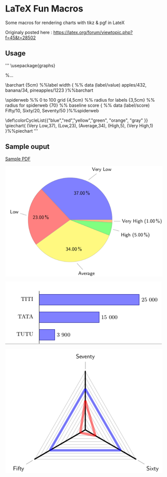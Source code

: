 # LaTeX Fun Macros

Some macros for rendering charts with tikz & pgf in LateX

Originaly posted here : https://latex.org/forum/viewtopic.php?f=45&t=28502

## Usage

'''
\usepackage{graphs}

%...

\barchart
   {5cm} %%label width
   { %% data (label/value)
     apples/432,
     banana/34,
     pineapples/1223
   }%%barchart
 
\spiderweb %% 0 to 100 grid
   {4,5cm} %% radius for labels
   {3,5cm} %% radius for spiderweb
   {70} %% baseline score
   { %% data (label/score)
     Fifty/10,
     Sixty/20,
     Seventy/50
   }%%spiderweb

 
\def\colorCycleList{{"blue","red","yellow","green", "orange", "gray" }}
\piechart{
   (Very Low,37),
   (Low,23),
   (Average,34),
   (High,5),
   (Very High,1)
}%%piechart
'''

## Sample ouput

[Sample PDF](sample_output/main.pdf)

![Piechart](sample_output/piechart.png)

![Barchart](sample_output/barchart.png)

![Spiderweb](sample_output/spiderweb.png)

